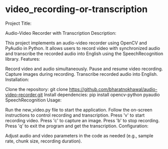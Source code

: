 # video_recording-or-transcription
Project Title:

Audio-Video Recorder with Transcription
Description:

This project implements an audio-video recorder using OpenCV and PyAudio in Python. It allows users to record video with synchronized audio and transcribe the recorded audio into English using the SpeechRecognition library.
Features:

Record video and audio simultaneously.
Pause and resume video recording.
Capture images during recording.
Transcribe recorded audio into English.
Installation:

Clone the repository:
git clone https://github.com/bharatnokhawal/audio-video-recorder.git
Install dependencies:
pip install opencv-python pyaudio SpeechRecognition
Usage:

Run the new_video.py file to start the application.
Follow the on-screen instructions to control recording and transcription.
Press 'v' to start recording video.
Press 'c' to capture an image.
Press 'b' to stop recording.
Press 'q' to exit the program and get the transcription.
Configuration:

Adjust audio and video parameters in the code as needed (e.g., sample rate, chunk size, recording duration).
